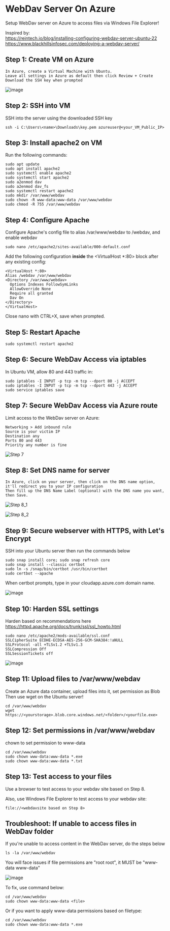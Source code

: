# WebDav Server On Azure
Setup WebDav server on Azure to access files via Windows File Explorer!  

Inspired by:  
https://reintech.io/blog/installing-configuring-webdav-server-ubuntu-22  
https://www.blackhillsinfosec.com/deploying-a-webdav-server/

## Step 1: Create VM on Azure
```
In Azure, create a Virtual Machine with Ubuntu.
Leave all settings in Azure as default then click Review + Create
Download the SSH key when prompted
```
![image](https://github.com/benlee105/WebDavOnAzure/assets/62729308/246498dc-874f-4dff-a2d0-587d1e4f3e52)

## Step 2: SSH into VM
SSH into the server using the downloaded SSH key  
```
ssh -i C:\Users\<name>\Downloads\key.pem azureuser@<your_VM_Public_IP>
```  

## Step 3: Install apache2 on VM
Run the following commands:  
```
sudo apt update
sudo apt install apache2
sudo systemctl enable apache2
sudo systemctl start apache2
sudo a2enmod dav
sudo a2enmod dav_fs
sudo systemctl restart apache2
sudo mkdir /var/www/webdav
sudo chown -R www-data:www-data /var/www/webdav
sudo chmod -R 755 /var/www/webdav
```

## Step 4: Configure Apache
Configure Apache's config file to alias /var/www/webdav to /webdav, and enable webdav
```
sudo nano /etc/apache2/sites-available/000-default.conf
```

Add the following configuration **inside** the <VirtualHost *:80> block after any existing config:  
```
<VirtualHost *:80>
Alias /webdav /var/www/webdav
<Directory /var/www/webdav>
  Options Indexes FollowSymLinks
  AllowOverride None
  Require all granted
  Dav On
</Directory>
</VirtualHost>
```  
Close nano with CTRL+X, save when prompted.  

## Step 5: Restart Apache
```
sudo systemctl restart apache2
```

## Step 6: Secure WebDav Access via iptables
In Ubuntu VM, allow 80 and 443 traffic in:  

```
sudo iptables -I INPUT -p tcp -m tcp --dport 80 -j ACCEPT
sudo iptables -I INPUT -p tcp -m tcp --dport 443 -j ACCEPT
sudo service iptables save
```

## Step 7: Secure WebDav Access via Azure route
Limit access to the WebDav server on Azure:  

```
Networking > Add inbound rule
Source is your victim IP
Destination any
Ports 80 and 443
Priority any number is fine
```
![Step 7](https://github.com/benlee105/WebDavOnAzure/assets/62729308/46b126c7-0935-4bfc-8105-52604b94444c)


## Step 8: Set DNS name for server
```
In Azure, click on your server, then click on the DNS name option, it'll redirect you to your IP configuration
Then fill up the DNS Name Label (optional) with the DNS name you want, then Save.
```  
![Step 8_1](https://github.com/benlee105/WebDavOnAzure/assets/62729308/b532ab29-fe67-4030-bd6b-49281952b36e)
  
![Step 8_2](https://github.com/benlee105/WebDavOnAzure/assets/62729308/c0deee02-8be6-4932-ad50-d2e19139b335)


## Step 9: Secure webserver with HTTPS, with Let's Encrypt
SSH into your Ubuntu server then run the commands below  

```
sudo snap install core; sudo snap refresh core
sudo snap install --classic certbot
sudo ln -s /snap/bin/certbot /usr/bin/certbot
sudo certbot --apache
```  
When certbot prompts, type in your cloudapp.azure.com domain name.  

![image](https://github.com/benlee105/WebDavOnAzure/assets/62729308/4e6f5ace-ae36-4b95-868a-51e11fe3eb44)


## Step 10: Harden SSL settings
Harden based on recommendations here https://httpd.apache.org/docs/trunk/ssl/ssl_howto.html  
```
sudo nano /etc/apache2/mods-available/ssl.conf
SSLCipherSuite ECDHE-ECDSA-AES-256-GCM-SHA384:!aNULL
SSLProtocol -all +TLSv1.2 +TLSv1.3
SSLCompression Off
SSLSessionTickets off
```
![image](https://github.com/benlee105/WebDavOnAzure/assets/62729308/acc85449-698d-4998-84b1-039f47693e4c)


## Step 11: Upload files to /var/www/webdav
Create an Azure data container, upload files into it, set permission as Blob  
Then use wget on the Ubuntu server!  
  
```
cd /var/www/webdav
wget https://<yourstorage>.blob.core.windows.net/<folder>/<yourfile.exe>
```  

## Step 12: Set permissions in /var/www/webdav
chown to set permission to www-data  

```
cd /var/www/webdav
sudo chown www-data:www-data *.exe
sudo chown www-data:www-data *.txt
```

## Step 13: Test access to your files
Use a browser to test access to your webdav site based on Step 8.  

Also, use Windows File Explorer to test access to your webdav site:  
```
file://<webdavsite based on Step 8>
```

## Troubleshoot: If unable to access files in WebDav folder
If you're unable to access content in the WebDav server, do the steps below  

```
ls -la /var/www/webdav
```
You will face issues if file permissions are "root root", it MUST be "www-data www-data"  

![image](https://github.com/benlee105/WebDavOnAzure/assets/62729308/d93152de-ebaa-414b-a7ed-825e82aa3364)
  

To fix, use command below:  
```
cd /var/www/webdav
sudo chown www-data:www-data <file>
```  

Or if you want to apply www-data permissions based on filetype:  
```
cd /var/www/webdav
sudo chown www-data:www-data *.exe
```
